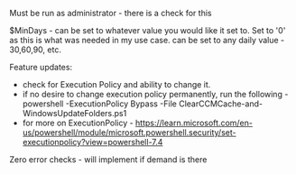 Must be run as administrator - there is a check for this

$MinDays - can be set to whatever value you would like it set to. Set to '0' as this is what was needed in my use case.  can be set to any daily value - 30,60,90, etc.

Feature updates:
 - check for Execution Policy and ability to change it.
 - if no desire to change execution policy permanently, run the following
   -powershell -ExecutionPolicy Bypass -File ClearCCMCache-and-WindowsUpdateFolders.ps1
 - for more on ExecutionPolicy - https://learn.microsoft.com/en-us/powershell/module/microsoft.powershell.security/set-executionpolicy?view=powershell-7.4

Zero error checks - will implement if demand is there
